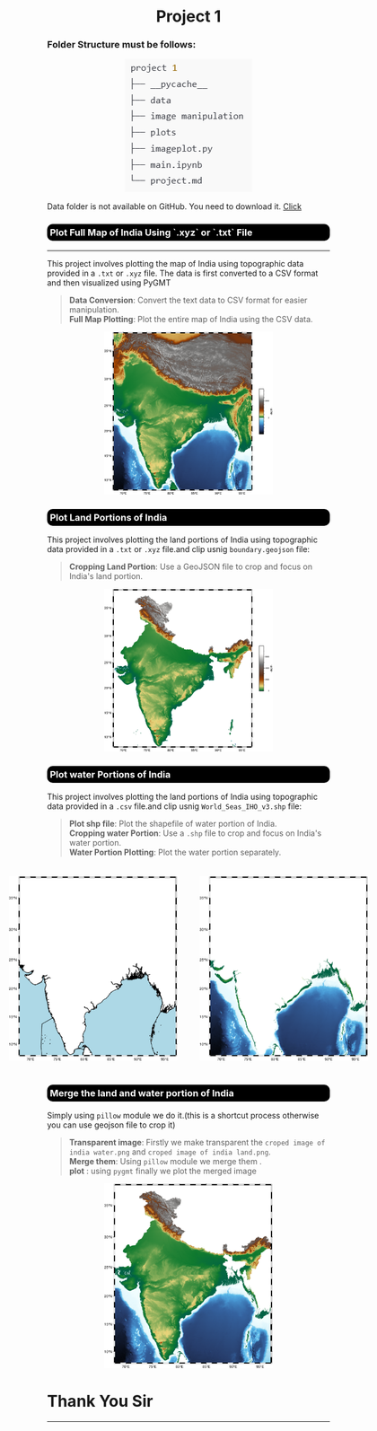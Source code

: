 <h1 style="text-align: center;">Project 1</h1>

### Folder Structure must be follows:

<!-- ![Folder Structure](./rough/image.png) -->
<div style="text-align: center;">
    <img src="./rough/image.png" alt="Folder Structure">
</div>
<p>Data folder is not available on GitHub. You need to download it.
<a href="https://drive.google.com/drive/folders/185s6GPg_lCsxFv08o4BXslnWhguH9wIt?usp=drive_link">Click</a>
</p>

<h3 style = "background-color :black; border-radius:10px; color :white; padding:5px;" >Plot Full Map of India Using `.xyz` or `.txt` File</h3>

---

This project involves plotting the map of India using topographic data provided in a `.txt` or `.xyz` file. The data is first converted to a CSV format and then visualized using PyGMT



> **Data Conversion**: Convert the text data to CSV format for easier manipulation.</br>
> **Full Map Plotting**: Plot the entire map of India using the CSV data.</br>

<div style="text-align: center;">
    <img src="./plots/Full%20image%20of%20india%20Topography.png" alt="Full Map of India Topography" width="300px">
</div>
<!-- --------------------------------------------------------- -->
<h3 style = "background-color :black; border-radius:10px; color :white; padding:5px;" >Plot Land Portions of India</h3>

This project involves plotting the land portions of India using topographic data provided in a `.txt` or `.xyz` file.and clip usnig `boundary.geojson` file:

> **Cropping Land Portion**: Use a GeoJSON file to crop and focus on India's land portion.
<!-- 2. **Water Portion Plotting**: Plot the water portion separately. -->
<!-- 3. **Shapefile Integration**: Integrate shapefiles to enhance the map with additional geographical features. -->
<!-- 4. **Merging Plots**: Merge the land and water plots together. (Note: Nepal, China, Bhutan, and Bangladesh are not included in the plot.) -->
<div style="text-align: center;">
    <img src="./plots/croped%20image%20of%20india%20land.png" alt="Full Map of India Topography" width="300px">
</div>
<!-- -------------------------------------------------------------- -->
<h3 style = "background-color :black; border-radius:10px; color :white; padding:5px;" >Plot water Portions of India</h3>

This project involves plotting the land portions of India using topographic data provided in a `.csv` file.and clip usnig `World_Seas_IHO_v3.shp` file:

> **Plot shp file**: Plot the shapefile of water portion of India.</br>
> **Cropping water Portion**: Use a `.shp` file to crop and focus on India's water portion.</br>
> **Water Portion Plotting**: Plot the water portion separately.
<!-- 3. **Shapefile Integration**: Integrate shapefiles to enhance the map with additional geographical features. -->
<!-- 4. **Merging Plots**: Merge the land and water plots together. (Note: Nepal, China, Bhutan, and Bangladesh are not included in the plot.) -->

<div style="text-align: center;justify-content:center; display:flex;width:300px;  margin: 0 auto;">
    <img style="padding:20px" src="./plots/croped image of india water.png" alt="water shape" width = "300px">
    <img style="padding:20px" src="./rough/output.png" alt="land" width = "300px">
</div>
<!-- ---------------------------------------------------------------------------------------------------------------------- -->
<h3 style = "background-color :black; border-radius:10px; color :white; padding:5px;" >Merge the land and water portion of India</h3>

Simply using `pillow` module we do it.(this is a shortcut process otherwise you can use geojson file to crop it)

> **Transparent image**: Firstly we make transparent the `croped image of india water.png` and `croped image of india land.png`.</br>
>**Merge them**: Using `pillow` module we merge them .</br>
>**plot** : using `pygmt` finally we plot the merged image</br>

<div style="text-align: center; width:300px; margin: 0 auto;">
    <img src="./rough/merged.png" alt="land" width="300px">
</div>

<h1>Thank You Sir</h1>


---


